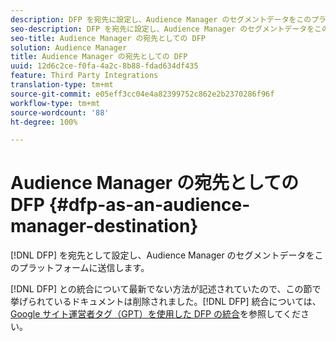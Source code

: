 ```yaml
---
description: DFP を宛先に設定し、Audience Manager のセグメントデータをこのプラットフォームに送信します。
seo-description: DFP を宛先に設定し、Audience Manager のセグメントデータをこのプラットフォームに送信します。
seo-title: Audience Manager の宛先としての DFP
solution: Audience Manager
title: Audience Manager の宛先としての DFP
uuid: 12d6c2ce-f0fa-4a2c-8b88-fdad634df435
feature: Third Party Integrations
translation-type: tm+mt
source-git-commit: e05eff3cc04e4a82399752c862e2b2370286f96f
workflow-type: tm+mt
source-wordcount: '88'
ht-degree: 100%

---
```



# Audience Manager の宛先としての DFP {#dfp-as-an-audience-manager-destination}

[!DNL DFP] を宛先として設定し、Audience Manager のセグメントデータをこのプラットフォームに送信します。

[!DNL DFP] との統合について最新でない方法が記述されていたので、この節で挙げられているドキュメントは削除されました。[!DNL DFP] 統合については、[Google サイト運営者タグ（GPT）を使用した DFP の統合](../integration/gpt-aam-destination/gpt-aam-requirements.md)を参照してください。
